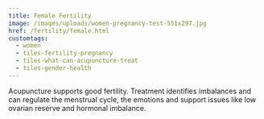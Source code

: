 ```yaml
---
title: Female Fertility
image: /images/uploads/women-pregnancy-test-551x297.jpg
href: /fertility/female.html
customtags:
  - women
  - tiles-fertility-pregnancy
  - tiles-what-can-acupuncture-treat
  - tiles-gender-health
---
```

Acupuncture supports good fertility.  Treatment identifies imbalances and can regulate the menstrual cycle, the emotions and support issues like low ovarian reserve and hormonal imbalance.  
